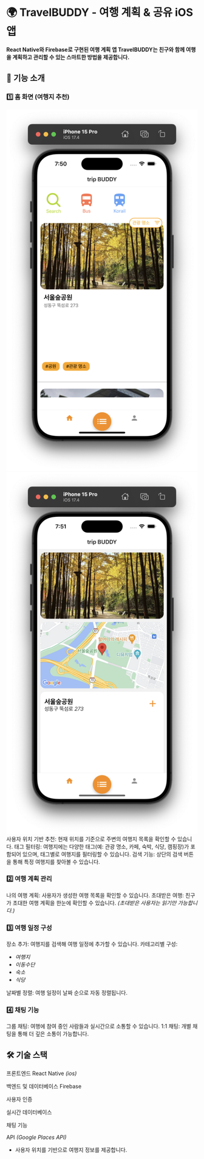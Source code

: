 # 🌍 TravelBUDDY - 여행 계획 & 공유 iOS 앱

**React Native와 Firebase로 구현된 여행 계획 앱 TravelBUDDY는 친구와 함께 여행을 계획하고 관리할 수 있는 스마트한 방법을 제공합니다.**

## 📱 기능 소개

### 1️⃣ 홈 화면 (여행지 추천)
![홈 화면 스크린샷](app_screen_shot/home.png)
![장소 디테일](app_screen_shot/place_detail.png)
사용자 위치 기반 추천: 현재 위치를 기준으로 주변의 여행지 목록을 확인할 수 있습니다.
태그 필터링: 여행지에는 다양한 태그(예: 관광 명소, 카페, 숙박, 식당, 캠핑장)가 포함되어 있으며, 태그별로 여행지를 필터링할 수 있습니다.
검색 기능: 상단의 검색 버튼을 통해 특정 여행지를 찾아볼 수 있습니다.

### 2️⃣ 여행 계획 관리
나의 여행 계획: 사용자가 생성한 여행 목록을 확인할 수 있습니다.
초대받은 여행: 친구가 초대한 여행 계획을 한눈에 확인할 수 있습니다.
*(초대받은 사용자는 읽기만 가능합니다.)*

### 3️⃣ 여행 일정 구성
장소 추가: 여행지를 검색해 여행 일정에 추가할 수 있습니다.
카테고리별 구성:
- *여행지*
- *이동수단*
- *숙소*
- *식당*

날짜별 정렬: 여행 일정이 날짜 순으로 자동 정렬됩니다.

### 4️⃣ 채팅 기능
그룹 채팅: 여행에 참여 중인 사람들과 실시간으로 소통할 수 있습니다.
1:1 채팅: 개별 채팅을 통해 더 깊은 소통이 가능합니다.

## 🛠️ 기술 스택

프론트엔드
React Native *(ios)*

백엔드 및 데이터베이스
Firebase

사용자 인증

실시간 데이터베이스

채팅 기능

API *(Google Places API)*
- 사용자 위치를 기반으로 여행지 정보를 제공합니다.
